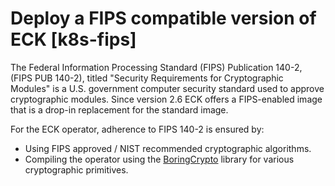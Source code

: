 # Deploy a FIPS compatible version of ECK [k8s-fips]

The Federal Information Processing Standard (FIPS) Publication 140-2, (FIPS PUB 140-2), titled "Security Requirements for Cryptographic Modules" is a U.S. government computer security standard used to approve cryptographic modules. Since version 2.6 ECK offers a FIPS-enabled image that is a drop-in replacement for the standard image.

For the ECK operator, adherence to FIPS 140-2 is ensured by:

* Using FIPS approved / NIST recommended cryptographic algorithms.
* Compiling the operator using the [BoringCrypto](https://github.com/golang/go/blob/dev.boringcrypto/README.boringcrypto.md) library for various cryptographic primitives.


